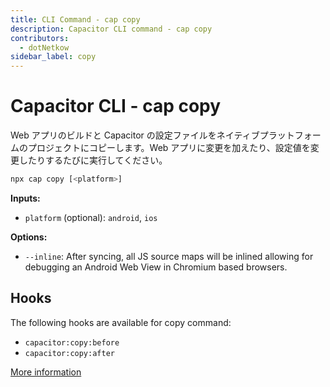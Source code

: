 ```yaml
---
title: CLI Command - cap copy
description: Capacitor CLI command - cap copy
contributors:
  - dotNetkow
sidebar_label: copy
---
```


# Capacitor CLI - cap copy

Web アプリのビルドと Capacitor の設定ファイルをネイティブプラットフォームのプロジェクトにコピーします。Web アプリに変更を加えたり、設定値を変更したりするたびに実行してください。

```bash
npx cap copy [<platform>]
```

<strong>Inputs:</strong>

- `platform` (optional): `android`, `ios`

<strong>Options:</strong>

- `--inline`: After syncing, all JS source maps will be inlined allowing for debugging an Android Web View in Chromium based browsers.

## Hooks

The following hooks are available for copy command:

- `capacitor:copy:before`
- `capacitor:copy:after`

[More information](hooks)
